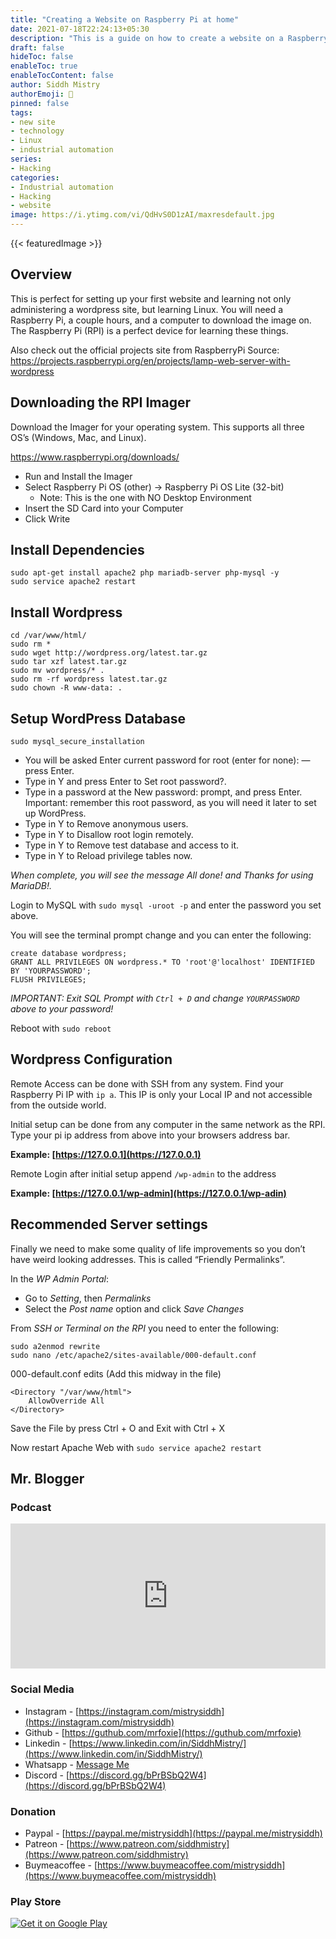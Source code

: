 ```yaml
---
title: "Creating a Website on Raspberry Pi at home"
date: 2021-07-18T22:24:13+05:30
description: "This is a guide on how to create a website on a Raspberry Pi. This will teach you the basics of using a LAMP stack."
draft: false
hideToc: false
enableToc: true
enableTocContent: false
author: Siddh Mistry
authorEmoji: 🤯
pinned: false
tags:
- new site
- technology
- Linux
- industrial automation
series:
- Hacking
categories:
- Industrial automation
- Hacking
- website
image: https://i.ytimg.com/vi/QdHvS0D1zAI/maxresdefault.jpg
---
```

{{< featuredImage >}}

## Overview

This is perfect for setting up your first website and learning not only administering a wordpress site, but learning Linux. You will need a Raspberry Pi, a couple hours, and a computer to download the image on. The Raspberry Pi (RPI) is a perfect device for learning these things.

Also check out the official projects site from RaspberryPi
Source: https://projects.raspberrypi.org/en/projects/lamp-web-server-with-wordpress

## Downloading the RPI Imager

Download the Imager for your operating system. This supports all three OS’s (Windows, Mac, and Linux).

https://www.raspberrypi.org/downloads/

- Run and Install the Imager
- Select Raspberry Pi OS (other) -> Raspberry Pi OS Lite (32-bit)
  - Note: This is the one with NO Desktop Environment
- Insert the SD Card into your Computer
- Click Write

## Install Dependencies

```
sudo apt-get install apache2 php mariadb-server php-mysql -y
sudo service apache2 restart
```



## Install Wordpress

```
cd /var/www/html/
sudo rm *
sudo wget http://wordpress.org/latest.tar.gz
sudo tar xzf latest.tar.gz
sudo mv wordpress/* .
sudo rm -rf wordpress latest.tar.gz
sudo chown -R www-data: .
```



## Setup WordPress Database

```
sudo mysql_secure_installation
```



- You will be asked Enter current password for root (enter for none): — press Enter.
- Type in Y and press Enter to Set root password?.
- Type in a password at the New password: prompt, and press Enter. Important: remember this root password, as you will need it later to set up WordPress.
- Type in Y to Remove anonymous users.
- Type in Y to Disallow root login remotely.
- Type in Y to Remove test database and access to it.
- Type in Y to Reload privilege tables now.

*When complete, you will see the message All done! and Thanks for using MariaDB!.*

Login to MySQL with `sudo mysql -uroot -p` and enter the password you set above.

You will see the terminal prompt change and you can enter the following:

```
create database wordpress;
GRANT ALL PRIVILEGES ON wordpress.* TO 'root'@'localhost' IDENTIFIED BY 'YOURPASSWORD';
FLUSH PRIVILEGES;
```



*IMPORTANT: Exit SQL Prompt with `Ctrl + D` and change `YOURPASSWORD` above to your password!*

Reboot with `sudo reboot`

## Wordpress Configuration

Remote Access can be done with SSH from any system. Find your Raspberry Pi IP with `ip a`. This IP is only your Local IP and not accessible from the outside world.

Initial setup can be done from any computer in the same network as the RPI. Type your pi ip address from above into your browsers address bar.

**Example: [https://127.0.0.1](https://127.0.0.1)**

Remote Login after initial setup append `/wp-admin` to the address

**Example: [https://127.0.0.1/wp-admin](https://127.0.0.1/wp-adin)**

## Recommended Server settings

Finally we need to make some quality of life improvements so you don’t have weird looking addresses. This is called “Friendly Permalinks”.

In the *WP Admin Portal*:

- Go to *Setting*, then *Permalinks*
- Select the *Post name* option and click *Save Changes*

From *SSH or Terminal on the RPI* you need to enter the following:

```
sudo a2enmod rewrite
sudo nano /etc/apache2/sites-available/000-default.conf
```



000-default.conf edits (Add this midway in the file)

```
<Directory "/var/www/html">
    AllowOverride All
</Directory>
```



Save the File by press Ctrl + O and Exit with Ctrl + X

Now restart Apache Web with `sudo service apache2 restart`

## Mr. Blogger

### Podcast

<iframe src="https://open.spotify.com/embed/show/6p14uYsO8NtWD8tM3wEd4o" width="100%" height="232" frameBorder="0" allowtransparency="true" allow="encrypted-media"></iframe>

### Social Media

- Instagram - [https://instagram.com/mistrysiddh](https://instagram.com/mistrysiddh)
- Github - [https://guthub.com/mrfoxie](https://guthub.com/mrfoxie)
- Linkedin - [https://www.linkedin.com/in/SiddhMistry/](https://www.linkedin.com/in/SiddhMistry/)
- Whatsapp - [Message Me](https://api.whatsapp.com/send?phone=916355040470&text=http%3A%2F%2Fmistrysiddh.tk%2F)
- Discord - [https://discord.gg/bPrBSbQ2W4](https://discord.gg/bPrBSbQ2W4)

### Donation

- Paypal - [https://paypal.me/mistrysiddh](https://paypal.me/mistrysiddh)
- Patreon - [https://www.patreon.com/siddhmistry](https://www.patreon.com/siddhmistry)
- Buymeacoffee - [https://www.buymeacoffee.com/mistrysiddh](https://www.buymeacoffee.com/mistrysiddh)

### Play Store

[![Get it on Google Play](https://play.google.com/intl/en_us/badges/static/images/badges/en_badge_web_generic.png)](https://bit.ly/2Vch9gi)

